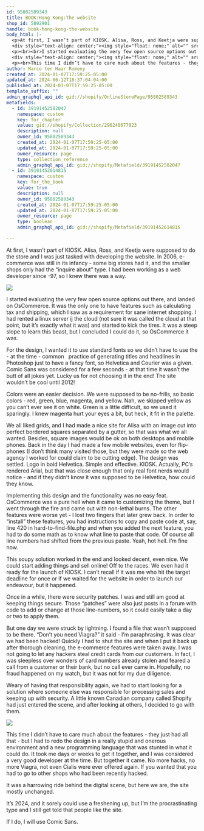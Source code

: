 ```yaml
---
id: 95802589343
title: BOOK:Hong Kong:The website
shop_id: 5892901
handle: book-hong-kong-the-website
body_html: |-
  <p>At first, I wasn’t part of KIOSK. Alisa, Ross, and Keetja were supposed to do the store and I was just tasked with developing the website. In 2006, e-commerce was still in its infancy - some big stores had it, and the smaller shops only had the “inquire about” type. I had been working as a web developer since -97, so I knew there was a way.</p>
  <div style="text-align: center;"><img style="float: none;" alt="" src="https://cdn.shopify.com/s/files/1/0589/2901/files/Screenshot_2024-06-12_at_2.43.38_PM_2048x2048.png?v=1718199994"></div>
  <p><br><br>I started evaluating the very few open source options out there, and landed on OsCommerce. It was the only one to have features such as calculating tax and shipping, which I saw as a requirement for sane internet shopping. I had rented a linux server ij the cloud (not sure it was called the cloud at that point, but it’s exactly what it was) and started to kick the tires. It was a steep slope to learn this beast, but I concluded I could do it, so OsCommerce it was.<br><br>For the design, I wanted it to use standard fonts so we didn’t have to use the - at the time - common   practice of generating titles and headlines in Photoshop just to have a fancy font, so Helvetica and Courier was a given. Comic Sans was considered for a few seconds - at that time it wasn’t the butt of all jokes yet. Lucky us for not choosing it in the end! The site wouldn’t be cool until 2012!  <br><br>Colors were an easier decision. We were supposed to be no-frills, so basic colors - red, green, blue, magenta, and yellow. Nah, we skipped yellow as you can’t ever see it on white. Green is a little difficult, so we used it sparingly. I knew magenta hurt your eyes a bit, but heck, it fit in the palette.<br><br>We all liked grids, and I had made a nice site for Alisa with an image cut into perfect bordered squares separated by a gutter, so that was what we all wanted. Besides, square images would be ok on both desktops and mobile phones. Back in the day I had made a few mobile websites, even for flip-phones (I don’t think many visited those, but they were made so the web agency I worked for could claim to be cutting edge). The design was settled. Logo in bold Helvetica. Simple and effective. KIOSK. Actually, PC’s rendered Arial, but that was close enough that only real font nerds would notice - and if they didn’t know it was supposed to be Helvetica, how could they know. <br><br>Implementing this design and the functionality was no easy feat. OsCommerce was a pure hell when it came to customizing the theme, but I went through the fire and came out with non-lethal burns. The other features were worse yet - I lost two fingers that later grew back. In order to “install” these features, you had instructions to copy and paste code at, say, line 420 in hard-to-find-file.php and when you added the next feature, you had to do some math as to know what line to paste that code. Of course all line numbers had shifted from the previous paste. Yeah, hot hell. I’m fine now. <br><br>This soupy solution worked in the end and looked decent, even nice. We could start adding things and sell online! Off to the races. We even had it ready for the launch of KIOSK. I can’t recall if it was me who hit the target deadline for once or if we waited for the website in order to launch our endeavour, but it happened. <br><br>Once in a while, there were security patches. I was and still am good at keeping things secure. Those “patches” were also just posts in a forum with code to add or change at those line-numbers, so it could easily take a day or two to apply them. <br><br>But one day we were struck by lightning. I found a file that wasn’t supposed to be there. “Don’t you need Viagra?” it said - I’m paraphrasing. It was clear we had been hacked! Quickly I had to shut the site and when I put it back up after thorough cleaning, the e-commerce features were taken away. I was not going to let any hackers steal credit cards from our customers. In fact, I was sleepless over wonders of card numbers already stolen and feared a call from a customer or their bank, but no call ever came in. Hopefully, no fraud happened on my watch, but it was not for my due diligence. <br><br>Weary of having that responsibility again, we had to start looking for a solution where someone else was responsible for processing sales and keeping up with security. A little known Canadian company called Shopify had just entered the scene, and after looking at others, I decided to go with them.</p>
  <div style="text-align: center;"><img style="float: none;" alt="" src="https://cdn.shopify.com/s/files/1/0589/2901/files/Screenshot_2024-06-12_at_2.45.58_PM_2048x2048.png?v=1718200054"></div>
  <p><br>This time I didn’t have to care much about the features - they just had all that - but I had to redo the design in a really stupid and onerous environment and a new programming language that was stunted in what it could do. It took me days or weeks to get it together, and I was considered a very good developer at the time. But together it came. No more hacks, no more Viagra, not even Cialis were ever offered again. If you wanted that you had to go to other shops who had been recently hacked. <br><br>It was a harrowing ride behind the digital scene, but here we are, the site mostly unchanged. <br><br>It’s 2024, and it sorely could use a freshening up, but I’m the procrastinating type and I still get told that people like the site. <br><br><span style="font-family: Comic Sans;">If I do, I will use Comic Sans.</span></p>
author: Marco ter Haar Romeny
created_at: 2024-01-07T17:59:25-05:00
updated_at: 2024-06-12T18:37:04-04:00
published_at: 2024-01-07T17:59:25-05:00
template_suffix: ""
admin_graphql_api_id: gid://shopify/OnlineStorePage/95802589343
metafields:
  - id: 39191452582047
    namespace: custom
    key: for_chapter
    value: gid://shopify/Collection/296240677023
    description: null
    owner_id: 95802589343
    created_at: 2024-01-07T17:59:25-05:00
    updated_at: 2024-01-07T17:59:25-05:00
    owner_resource: page
    type: collection_reference
    admin_graphql_api_id: gid://shopify/Metafield/39191452582047
  - id: 39191452614815
    namespace: custom
    key: for_the_book
    value: true
    description: null
    owner_id: 95802589343
    created_at: 2024-01-07T17:59:25-05:00
    updated_at: 2024-01-07T17:59:25-05:00
    owner_resource: page
    type: boolean
    admin_graphql_api_id: gid://shopify/Metafield/39191452614815

---
```


At first, I wasn’t part of KIOSK. Alisa, Ross, and Keetja were supposed to do the store and I was just tasked with developing the website. In 2006, e-commerce was still in its infancy - some big stores had it, and the smaller shops only had the “inquire about” type. I had been working as a web developer since -97, so I knew there was a way.

![](https://cdn.shopify.com/s/files/1/0589/2901/files/Screenshot_2024-06-12_at_2.43.38_PM_2048x2048.png?v=1718199994)

  
  
I started evaluating the very few open source options out there, and landed on OsCommerce. It was the only one to have features such as calculating tax and shipping, which I saw as a requirement for sane internet shopping. I had rented a linux server ij the cloud (not sure it was called the cloud at that point, but it’s exactly what it was) and started to kick the tires. It was a steep slope to learn this beast, but I concluded I could do it, so OsCommerce it was.  
  
For the design, I wanted it to use standard fonts so we didn’t have to use the - at the time - common   practice of generating titles and headlines in Photoshop just to have a fancy font, so Helvetica and Courier was a given. Comic Sans was considered for a few seconds - at that time it wasn’t the butt of all jokes yet. Lucky us for not choosing it in the end! The site wouldn’t be cool until 2012!    
  
Colors were an easier decision. We were supposed to be no-frills, so basic colors - red, green, blue, magenta, and yellow. Nah, we skipped yellow as you can’t ever see it on white. Green is a little difficult, so we used it sparingly. I knew magenta hurt your eyes a bit, but heck, it fit in the palette.  
  
We all liked grids, and I had made a nice site for Alisa with an image cut into perfect bordered squares separated by a gutter, so that was what we all wanted. Besides, square images would be ok on both desktops and mobile phones. Back in the day I had made a few mobile websites, even for flip-phones (I don’t think many visited those, but they were made so the web agency I worked for could claim to be cutting edge). The design was settled. Logo in bold Helvetica. Simple and effective. KIOSK. Actually, PC’s rendered Arial, but that was close enough that only real font nerds would notice - and if they didn’t know it was supposed to be Helvetica, how could they know.   
  
Implementing this design and the functionality was no easy feat. OsCommerce was a pure hell when it came to customizing the theme, but I went through the fire and came out with non-lethal burns. The other features were worse yet - I lost two fingers that later grew back. In order to “install” these features, you had instructions to copy and paste code at, say, line 420 in hard-to-find-file.php and when you added the next feature, you had to do some math as to know what line to paste that code. Of course all line numbers had shifted from the previous paste. Yeah, hot hell. I’m fine now.   
  
This soupy solution worked in the end and looked decent, even nice. We could start adding things and sell online! Off to the races. We even had it ready for the launch of KIOSK. I can’t recall if it was me who hit the target deadline for once or if we waited for the website in order to launch our endeavour, but it happened.   
  
Once in a while, there were security patches. I was and still am good at keeping things secure. Those “patches” were also just posts in a forum with code to add or change at those line-numbers, so it could easily take a day or two to apply them.   
  
But one day we were struck by lightning. I found a file that wasn’t supposed to be there. “Don’t you need Viagra?” it said - I’m paraphrasing. It was clear we had been hacked! Quickly I had to shut the site and when I put it back up after thorough cleaning, the e-commerce features were taken away. I was not going to let any hackers steal credit cards from our customers. In fact, I was sleepless over wonders of card numbers already stolen and feared a call from a customer or their bank, but no call ever came in. Hopefully, no fraud happened on my watch, but it was not for my due diligence.   
  
Weary of having that responsibility again, we had to start looking for a solution where someone else was responsible for processing sales and keeping up with security. A little known Canadian company called Shopify had just entered the scene, and after looking at others, I decided to go with them.

![](https://cdn.shopify.com/s/files/1/0589/2901/files/Screenshot_2024-06-12_at_2.45.58_PM_2048x2048.png?v=1718200054)

  
This time I didn’t have to care much about the features - they just had all that - but I had to redo the design in a really stupid and onerous environment and a new programming language that was stunted in what it could do. It took me days or weeks to get it together, and I was considered a very good developer at the time. But together it came. No more hacks, no more Viagra, not even Cialis were ever offered again. If you wanted that you had to go to other shops who had been recently hacked.   
  
It was a harrowing ride behind the digital scene, but here we are, the site mostly unchanged.   
  
It’s 2024, and it sorely could use a freshening up, but I’m the procrastinating type and I still get told that people like the site.   
  
If I do, I will use Comic Sans.